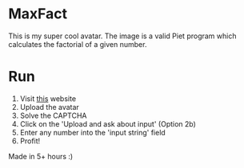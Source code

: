 # MaxFact
This is my super cool avatar.
The image is a valid Piet program which calculates the factorial of a given number.

# Run
1. Visit [this](https://www.bertnase.de/npiet/npiet-execute.php) website
2. Upload the avatar
3. Solve the CAPTCHA
4. Click on the 'Upload and ask about input' (Option 2b)
5. Enter any number into the 'input string' field
6. Profit!

Made in 5+ hours :)
